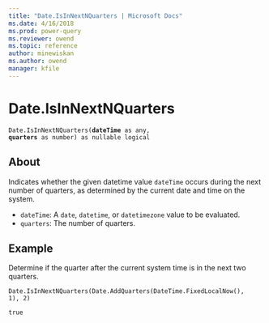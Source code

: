 ```yaml
---
title: "Date.IsInNextNQuarters | Microsoft Docs"
ms.date: 4/16/2018
ms.prod: power-query
ms.reviewer: owend
ms.topic: reference
author: minewiskan
ms.author: owend
manager: kfile
---
```

# Date.IsInNextNQuarters
<code>Date.IsInNextNQuarters(**dateTime** as any, **quarters** as number) as nullable logical</code>
## About
Indicates whether the given datetime value <code>dateTime</code> occurs during the next number of quarters, as determined by the current date and time on the system. 
- <code>dateTime</code>: A <code>date</code>, <code>datetime</code>, or <code>datetimezone</code> value to be evaluated. 
- <code>quarters</code>: The number of quarters.

## Example 
Determine if the quarter after the current system time is in the next two quarters.

<code>Date.IsInNextNQuarters(Date.AddQuarters(DateTime.FixedLocalNow(), 1), 2)</code>

<code>true</code>


